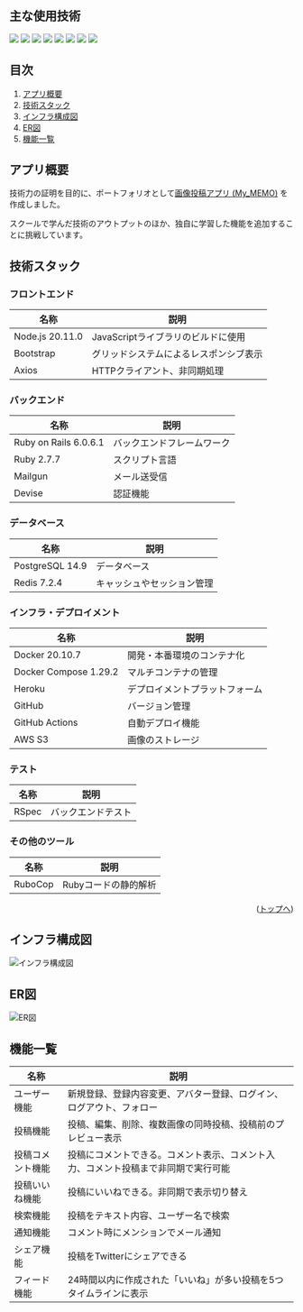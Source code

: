 <div id="top"></div>

## 主な使用技術
<!-- シールド一覧 -->
<p style="display: inline">
  <!-- フロントエンドのフレームワーク一覧 -->
  <img src="https://img.shields.io/badge/-Node.js-000000.svg?logo=node.js&style=for-the-badge">
  <!-- フロントエンドの言語一覧 -->
  <img src="https://img.shields.io/badge/-Javascript-000.svg?logo=javascript&style=for-the-badge">
  <!-- バックエンドのフレームワーク一覧 -->
  <img src="https://img.shields.io/badge/-Rails-CC0000.svg?logo=rails&style=for-the-badge">
  <!-- バックエンドの言語一覧 -->
  <img src="https://img.shields.io/badge/-Ruby-CC342D.svg?logo=ruby&style=for-the-badge">
  <!-- ミドルウェア一覧 -->
  <img src="https://img.shields.io/badge/-Postgresql-234.svg?logo=postgresql&style=for-the-badge">
  <img src="https://img.shields.io/badge/-Redis-333.svg?logo=redis&style=for-the-badge">
  <!-- インフラ一覧 -->
  <img src="https://img.shields.io/badge/-Docker-1488C6.svg?logo=docker&style=for-the-badge">
  <img src="https://img.shields.io/badge/-Heroku-430098.svg?logo=heroku&style=for-the-badge">

</p>

## 目次

1. [アプリ概要](#アプリ概要)
2. [技術スタック](#技術スタック)
3. [インフラ構成図](#インフラ構成図)
4. [ER図](#ER図)
5. [機能一覧](#機能一覧)

## アプリ概要
技術力の証明を目的に、ポートフォリオとして[画像投稿アプリ (My_MEMO)](https://kumazaki-insta-app-f96286e3999e.herokuapp.com/users/sign_in) を作成しました。 

スクールで学んだ技術のアウトプットのほか、独自に学習した機能を追加することに挑戦しています。

## 技術スタック
<!-- 言語、フレームワーク、ミドルウェア、インフラの一覧とバージョンを記載 -->
### フロントエンド
| 名称          | 説明                                     |
| ------------- | ------------------------------       |
| Node.js  20.11.0|  JavaScriptライブラリのビルドに使用         |
| Bootstrap       | グリッドシステムによるレスポンシブ表示        |
|Axios            | HTTPクライアント、非同期処理           |

### バックエンド
| 名称                    |     説明             |
| -------------           | --------------         |
| Ruby on Rails  6.0.6.1|  バックエンドフレームワーク      |
| Ruby 2.7.7            |   スクリプト言語        |
|Mailgun                |      メール送受信    |
|Devise                  | 認証機能             |  

### データベース
| 名称               | 説明                             |
| ---------        | -------------------------------- |
| PostgreSQL 14.9  | データベース              |
| Redis  7.2.4     |キャッシュやセッション管理 |

### インフラ・デプロイメント
| 名称            | 説明                                       |
| --------------- | ------------------------------            |
| Docker 20.10.7           | 開発・本番環境のコンテナ化             |
| Docker Compose  1.29.2   |  マルチコンテナの管理                 |
| Heroku                   | デプロイメントプラットフォーム             |
| GitHub                   | バージョン管理                       |
|GitHub Actions            |自動デプロイ機能          |
|AWS S3                    |画像のストレージ|

### テスト
| 名称      | 説明           |
| --------- | -------------- |
| RSpec     | バックエンドテスト |

### その他のツール
| 名称          | 説明                           |
| ------------- | ------------------------------ |
| RuboCop       | Rubyコードの静的解析           |

<p align="right">(<a href="#top">トップへ</a>)</p>

## インフラ構成図
![インフラ構成図](https://github.com/kumazaki-y/kumazaki-insta-app/assets/139770475/07c2efac-d86e-40ef-a1ac-7a0f814565df)


## ER図
![ER図](https://github.com/kumazaki-y/kumazaki-insta-app/assets/139770475/0a87b02c-dbb2-4603-8003-10d262b1dfbe)


## 機能一覧
| 名称          | 説明                           |
| ------------- | ------------------------------ |
| ユーザー機能       | 	新規登録、登録内容変更、アバター登録、ログイン、ログアウト、フォロー          |
|投稿機能|投稿、編集、削除、複数画像の同時投稿、投稿前のプレビュー表示|
|投稿コメント機能|投稿にコメントできる。コメント表示、コメント入力、コメント投稿まで非同期で実行可能|
|投稿いいね機能|投稿にいいねできる。非同期で表示切り替え|
|検索機能|投稿をテキスト内容、ユーザー名で検索|
|通知機能|コメント時にメンションでメール通知|
|シェア機能|投稿をTwitterにシェアできる|
|フィード機能|24時間以内に作成された「いいね」が多い投稿を5つタイムラインに表示|
